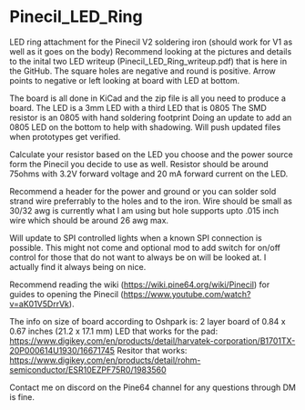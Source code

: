 # Pinecil_LED_Ring
LED ring attachment for the Pinecil V2 soldering iron (should work for V1 as well as it goes on the body)
Recommend looking at the pictures and details to the inital two LED writeup (Pinecil_LED_Ring_writeup.pdf) that is here in the GitHub. The square holes are negative and round is positive. Arrow points to negative or left looking at board with LED at bottom.

The board is all done in KiCad and the zip file is all you need to produce a board. 
The LED is a 3mm LED with a third LED that is 0805
The SMD resistor is an 0805 with hand soldering footprint
Doing an update to add an 0805 LED on the bottom to help with shadowing. Will push updated files when prototypes get verified.

Calculate your resistor based on the LED you choose and the power source form the Pinecil you decide to use as well. Resistor should be around 75ohms with 3.2V forward voltage and 20 mA forward current on the LED.

Recommend a header for the power and ground or you can solder sold strand wire preferrably to the holes and to the iron. Wire should be small as 30/32 awg is currently what I am using but hole supports upto .015 inch wire which should be around 26 awg max.

Will update to SPI controlled lights when a known SPI connection is possible. This might not come and optional mod to add switch for on/off control for those that do not want to always be on will be looked at. I actually find it always being on nice.

Recommend reading the wiki (https://wiki.pine64.org/wiki/Pinecil) for guides to opening the Pinecil (https://www.youtube.com/watch?v=aK01V5DrrVk).

The info on size of board according to Oshpark is: 2 layer board of 0.84 x 0.67 inches (21.2 x 17.1 mm)
LED that works for the pad: https://www.digikey.com/en/products/detail/harvatek-corporation/B1701TX-20P000614U1930/16671745
Resitor that works: https://www.digikey.com/en/products/detail/rohm-semiconductor/ESR10EZPF75R0/1983560

Contact me on discord on the Pine64 channel for any questions through DM is fine.
